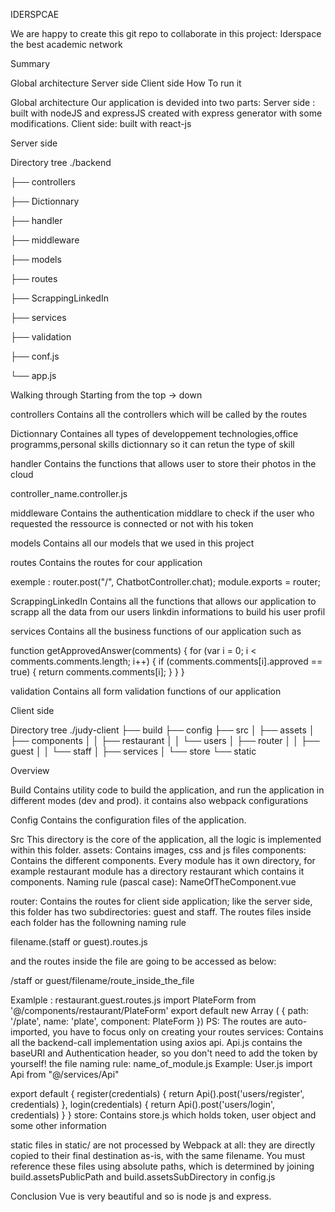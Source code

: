 IDERSPCAE

We are happy to create this git repo to collaborate in this project:
Iderspace the best academic network

Summary

Global architecture
Server side
Client side
How To run it


Global architecture
Our application is devided into two parts:
Server side : built with nodeJS and expressJS created with express generator with some modifications.
Client side: built with react-js 

Server side

Directory tree
./backend

├── controllers

├── Dictionnary

├── handler

├── middleware

├── models

├── routes

├── ScrappingLinkedIn

├── services

├── validation

├── conf.js

└── app.js

Walking through
Starting from the top -> down


controllers
Contains all the controllers which will be called by the routes

Dictionnary
Containes all types of developpement technologies,office programms,personal skills dictionnary so it can  retun the type of skill

handler
Contains the functions that allows user to store their photos in the cloud


controller_name.controller.js

middleware
Contains the authentication middlare to check if the user who requested the ressource is connected or not with his token

models
Contains all our models that we used in this project

routes
Contains the routes for cour application

exemple :
router.post("/", ChatbotController.chat);
module.exports = router;


ScrappingLinkedIn
Contains all the functions that allows our application to scrapp all the data from our users linkdin informations to build his user profil

services
Contains all the business functions of our application such as 

function getApprovedAnswer(comments) {
    for (var i = 0; i < comments.comments.length; i++) {
        if (comments.comments[i].approved == true)
        {
            return comments.comments[i];
        }
    }
}

validation
Contains all form validation functions of our application


Client side

Directory tree
./judy-client
├── build
├── config
├── src
│   ├── assets
│   ├── components
│   │   ├── restaurant
│   │   └── users
│   ├── router
│   │   ├── guest
│   │   └── staff
│   ├── services
│   └── store
└── static

Overview


Build
Contains utility code to build the application, and run the application in different modes (dev and prod). it contains also webpack configurations


Config
Contains the configuration files of the application.


Src
This directory is the core of the application, all the logic is implemented within this folder.
assets: Contains images, css and js files
components: Contains the different components. Every module has it own directory, for example restaurant module has a directory restaurant which contains it components.
Naming rule (pascal case): NameOfTheComponent.vue
<template>
    <h1 @click='doAction()'>{{ obj }}</h1>    
</template>
<script>
  	export default {
      	name: 'NameOfTheComponent',
      	data() {
  		return  {
      		obj: 'somthing'
  		},
  		computed: {
  		},
  		methods: {
      		doAction() {
          		console.log('hello world')
      		},
  		},
  		mounted() {
      		//some logic to do whene the component is accessed
  		}
  	}
  }
</script>
<style scoped>
</style>


router: Contains the routes for client side application; like the server side, this folder has two subdirectories: guest and staff.
The routes files inside each folder has the followning naming rule

filename.(staff or guest).routes.js

and the routes inside the file are going to be accessed as below:

/staff or guest/filename/route_inside_the_file

Examlple :
restaurant.guest.routes.js
import PlateForm from  '@/components/restaurant/PlateForm'
export  default  new Array (
{
    path: '/plate',
    name: 'plate',
    component: PlateForm
})
PS: The routes are auto-imported, you have to focus only on creating your routes
services: Contains all the backend-call implementation using axios api.
Api.js contains the baseURI and Authentication header, so you don't need to add the token by yourself!
the file naming rule: name_of_module.js
Example:
User.js
import Api from  "@/services/Api"

export  default {
    register(credentials) {
	    return  Api().post('users/register', credentials)
    },
    login(credentials) {
	    return  Api().post('users/login', credentials)
    }
}
store: Contains store.js which holds token, user object and some other information

static
files in static/ are not processed by Webpack at all: they are directly copied to their final destination as-is, with the same filename. You must reference these files using absolute paths, which is determined by joining build.assetsPublicPath and build.assetsSubDirectory in config.js



Conclusion
Vue is very beautiful and so is node js and express.
